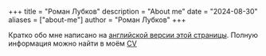 +++
title = "Роман Лубков"
description = "About me"
date = "2024-08-30"
aliases = ["about-me"]
author = "Роман Лубков"
+++

Кратко обо мне написано на [английской версии этой страницы](/en/about/).
Полную информация можно найти в моём [CV](CV/cv.pdf)


<!-- Обезьяны. Вместе. Сила - [aperep](https://github.com/aperep) -->